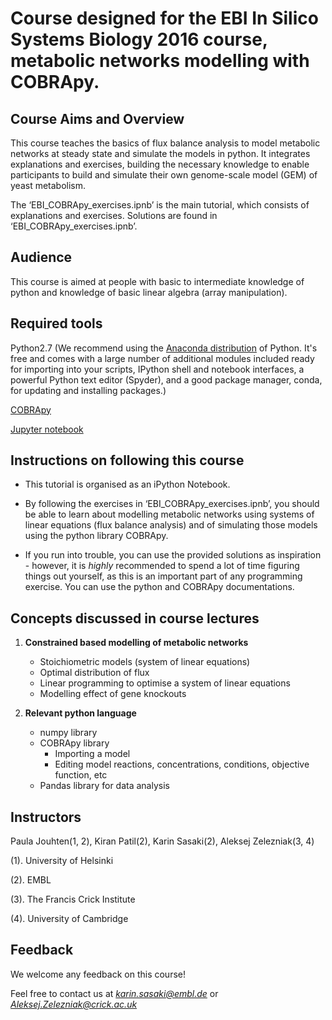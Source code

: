 Course designed for the EBI In Silico Systems Biology 2016 course, metabolic networks modelling with COBRApy.
===================================


## Course Aims and Overview

This course teaches the basics of flux balance analysis to model metabolic networks at steady state and simulate the models in python. It integrates explanations and exercises, building the necessary knowledge to enable participants to build and simulate their own genome-scale model (GEM) of yeast metabolism.

The ‘EBI_COBRApy_exercises.ipnb’ is the main tutorial, which consists of explanations and exercises. Solutions are found in ‘EBI_COBRApy_exercises.ipnb’.


## Audience

This course is aimed at people with basic to intermediate knowledge of python and knowledge of basic linear algebra (array manipulation).


## Required tools

Python2.7 (We recommend using the [Anaconda distribution](https://www.continuum.io/downloads) of Python. It's free and comes with a large number of additional modules included ready for importing into your scripts, IPython shell and notebook interfaces, a powerful Python text editor (Spyder), and a good package manager, conda, for updating and installing packages.)

[COBRApy](https://github.com/opencobra/cobrapy)

[Jupyter notebook](http://jupyter.readthedocs.io/en/latest/install.html)




## Instructions on following this course

- This tutorial is organised as an iPython Notebook.

- By following the exercises in ‘EBI_COBRApy_exercises.ipnb’, you should be able to learn about modelling metabolic networks using systems of linear equations (flux balance analysis) and of simulating those models using the python library COBRApy.

- If you run into trouble, you can use the provided solutions as inspiration - however, it is *highly* recommended to spend a lot of time figuring things out yourself, as this is an important part of any programming exercise. You can use the python and COBRApy documentations.



## Concepts discussed in course lectures

1. **Constrained based modelling of metabolic networks**
	* Stoichiometric models (system of linear equations)
	* Optimal distribution of flux
	* Linear programming to optimise a system of linear equations
	* Modelling effect of gene knockouts 

2. **Relevant python language**
	* numpy library
	* COBRApy library
		* Importing a model
		* Editing model reactions, concentrations, conditions, objective function, etc
	* Pandas library for data analysis


		
## Instructors

Paula Jouhten(1, 2), Kiran Patil(2), Karin Sasaki(2), Aleksej Zelezniak(3, 4)

(1). University of Helsinki

(2). EMBL

(3). The Francis Crick Institute

(4). University of Cambridge


## Feedback 

We welcome any feedback on this course! 

Feel free to contact us at *karin.sasaki@embl.de* or *Aleksej.Zelezniak@crick.ac.uk*